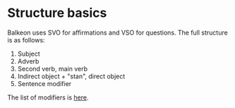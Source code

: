 # Structure basics
Balkeon uses SVO for affirmations and VSO for questions.
The full structure is as follows:
1. Subject
2. Adverb
3. Second verb, main verb
4. Indirect object + "stan", direct object
5. Sentence modifier

The list of modifiers is [here](https://www.metroman.me/balkeon/docs/adpositions/).

